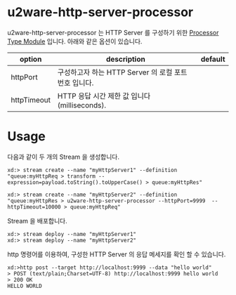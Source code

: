 # u2ware-http-server-processor

u2ware-http-server-processor 는 HTTP Server 를 구성하기 위한 [Processor Type Module](http://docs.spring.io/spring-xd/docs/1.2.1.RELEASE/reference/html/#modules) 입니다. 아래와 같은 옵션이 있습니다.

|option|description|default|
|---|---|---|
|httpPort|구성하고자 하는 HTTP Server 의 로컬 포트 번호 입니다. | |
|httpTimeout| HTTP 응답 시간 제한 값 입니다(milliseconds).| |

# Usage

다음과 같이 두 개의 Stream 을 생성합니다.
```
xd:> stream create --name "myHttpServer1" --definition "queue:myHttpReq > transform --expression=payload.toString().toUpperCase() > queue:myHttpRes"

xd:> stream create --name "myHttpServer2" --definition "queue:myHttpRes > u2ware-http-server-processor --httpPort=9999  --httpTimeout=10000 > queue:myHttpReq"
```

Stream 을 배포합니다. 
```
xd:> stream deploy --name "myHttpServer1"
xd:> stream deploy --name "myHttpServer2"
```

http 명령어를 이용하여, 구성한 HTTP Server 의 응답 메세지를 확인 할 수 있습니다.
```
xd:>http post --target http://localhost:9999 --data "hello world"
> POST (text/plain;Charset=UTF-8) http://localhost:9999 hello world
> 200 OK
HELLO WORLD
```



